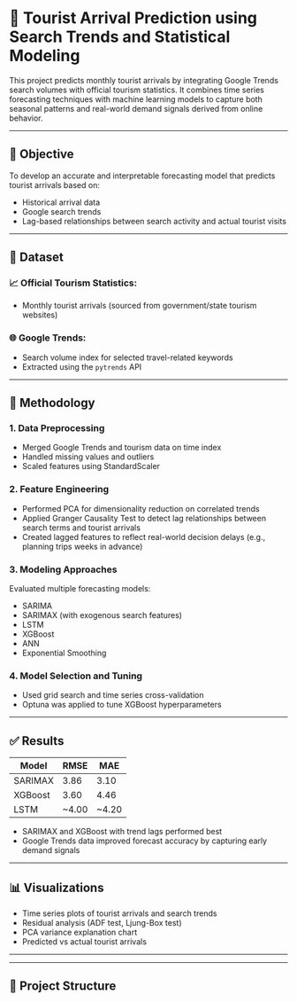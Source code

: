 # 🧳 Tourist Arrival Prediction using Search Trends and Statistical Modeling

This project predicts monthly tourist arrivals by integrating Google Trends search volumes with official tourism statistics. It combines time series forecasting techniques with machine learning models to capture both seasonal patterns and real-world demand signals derived from online behavior.

---

## 📌 Objective

To develop an accurate and interpretable forecasting model that predicts tourist arrivals based on:
- Historical arrival data
- Google search trends 
- Lag-based relationships between search activity and actual tourist visits

---

## 📂 Dataset

### 📈 Official Tourism Statistics:
- Monthly tourist arrivals (sourced from government/state tourism websites)

### 🌐 Google Trends:
- Search volume index for selected travel-related keywords
- Extracted using the `pytrends` API

---

## 🧪 Methodology

### 1. **Data Preprocessing**
- Merged Google Trends and tourism data on time index
- Handled missing values and outliers
- Scaled features using StandardScaler

### 2. **Feature Engineering**
- Performed PCA for dimensionality reduction on correlated trends
- Applied Granger Causality Test to detect lag relationships between search terms and tourist arrivals
- Created lagged features to reflect real-world decision delays (e.g., planning trips weeks in advance)

### 3. **Modeling Approaches**
Evaluated multiple forecasting models:
- SARIMA
- SARIMAX (with exogenous search features)
- LSTM
- XGBoost
- ANN
- Exponential Smoothing

### 4. **Model Selection and Tuning**
- Used grid search and time series cross-validation
- Optuna was applied to tune XGBoost hyperparameters

---

## ✅ Results

| Model         | RMSE  | MAE   |
|---------------|-------|-------|
| SARIMAX       | 3.86  | 3.10  |
| XGBoost       | 3.60  | 4.46  |
| LSTM          | ~4.00 | ~4.20 |

- SARIMAX and XGBoost with trend lags performed best
- Google Trends data improved forecast accuracy by capturing early demand signals

---

## 📊 Visualizations

- Time series plots of tourist arrivals and search trends
- Residual analysis (ADF test, Ljung-Box test)
- PCA variance explanation chart
- Predicted vs actual tourist arrivals

---

---

## 📁 Project Structure

